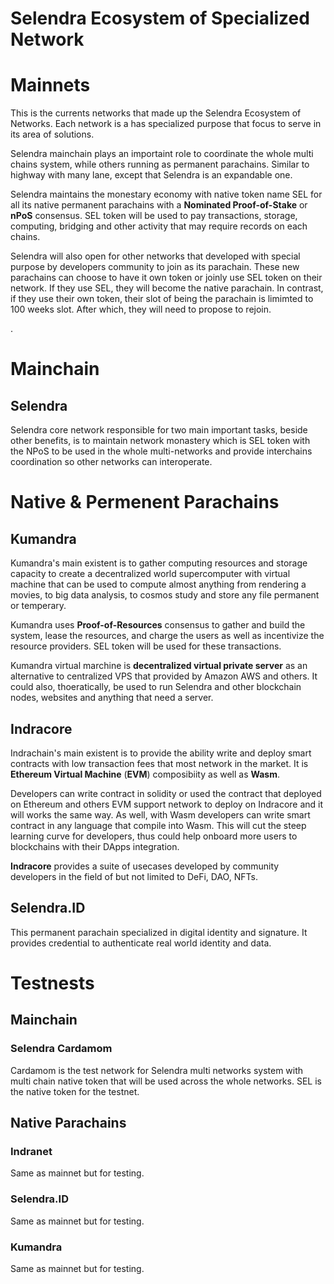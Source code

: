 # Selendra Ecosystem of Specialized Network

# Mainnets

This is the currents networks that made up the Selendra Ecosystem of Networks. Each network is a has specialized purpose that focus to serve in its area of solutions. 

Selendra mainchain plays an importaint role to coordinate the whole multi chains system, while others running as permanent parachains. Similar to highway with many lane, except that Selendra is an expandable one. 

Selendra maintains the monestary economy with native token name SEL for all its native permanent parachains with a **Nominated Proof-of-Stake** or **nPoS** consensus. SEL token will be used to pay transactions, storage, computing, bridging and other activity that may require records on each chains. 

Selendra will also open for other networks that developed with special purpose by developers community to join as its parachain. These new parachains can choose to have it own token or joinly use SEL token on their network. If they use SEL, they will become the native parachain. In contrast, if they use their own token, their slot of being the parachain is limimted to 100 weeks slot. After which, they will need to propose to rejoin.

.

# Mainchain

## Selendra

Selendra core network responsible for two main important tasks, beside other benefits, is to maintain network monastery which is SEL token with the NPoS to be used in the whole multi-networks and provide interchains coordination so other networks can interoperate.

# Native & Permenent Parachains 

## Kumandra

Kumandra's main existent is to gather computing resources and storage capacity to create a decentralized world supercomputer with virtual machine that can be used to compute almost anything from rendering a movies, to big data analysis, to cosmos study and store any file permanent or temperary. 

Kumandra uses **Proof-of-Resources** consensus to gather and build the system, lease the resources, and charge the users as well as incentivize the resource providers. SEL token will be used for these transactions.

Kumandra virtual marchine is **decentralized virtual private server** as an alternative to centralized VPS that provided by Amazon AWS and others. It could also, thoeratically, be used to run Selendra and other blockchain nodes, websites and anything that need a server.


## Indracore

Indrachain's main existent is to provide the ability write and deploy smart contracts with low transaction fees that most network in the market. It is **Ethereum Virtual Machine** (**EVM**) composibiity as well as **Wasm**. 

Developers can write contract in solidity or used the contract that deployed on Ethereum and others EVM support network to deploy on Indracore and it will works the same way. As well, with Wasm developers can write smart contract in any language that compile into Wasm. This will cut the steep learning curve for developers, thus could help onboard more users to blockchains with their DApps integration.

**Indracore** provides a suite of usecases developed by community developers in the field of but not limited to DeFi, DAO, NFTs. 

## Selendra.ID

This permanent parachain specialized in digital identity and signature. It provides credential to authenticate real world identity and data.   


# Testnests 

## Mainchain

### Selendra Cardamom 

Cardamom is the test network for Selendra multi networks system with multi chain native token that will be used across the whole networks. SEL is the native token for the testnet. 

## Native Parachains

### Indranet
Same as mainnet but for testing.

### Selendra.ID
Same as mainnet but for testing.

### Kumandra
Same as mainnet but for testing.
